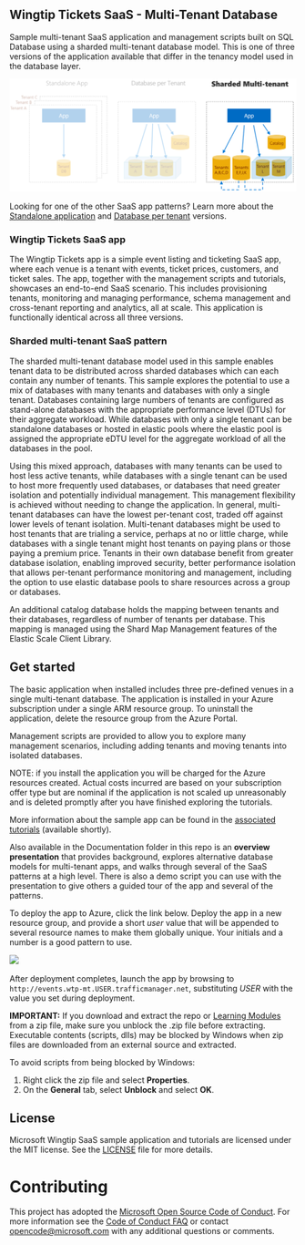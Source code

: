 ## Wingtip Tickets SaaS - Multi-Tenant Database
Sample multi-tenant SaaS application and management scripts built on SQL Database using a sharded multi-tenant database model. This is one of three versions of the application available that differ in the tenancy model used in the database layer. 

![Versions of Wingtip Tickets SaaS apps](./Documentation/AppVersions.PNG)

Looking for one of the other SaaS app patterns? Learn more about the [Standalone application](https://github.com/Microsoft/WingtipTicketsSaaS-StandaloneApp) and [Database per tenant](https://github.com/Microsoft/WingtipTicketsSaaS-DbPerTenant) versions.

### Wingtip Tickets SaaS app

The Wingtip Tickets app is a simple event listing and ticketing SaaS app, where each venue is a tenant with events, ticket prices, customers, and ticket sales. The app, together with the management scripts and tutorials, showcases an end-to-end SaaS scenario. This includes provisioning tenants, monitoring and managing performance, schema management and cross-tenant reporting and analytics, all at scale. This application is functionally identical across all three versions.

### Sharded multi-tenant SaaS pattern

The sharded multi-tenant database model used in this sample enables tenant data to be distributed across sharded databases which can each contain any number of tenants. This sample explores the potential to use a mix of databases with many tenants and databases with only a single tenant. Databases containing large numbers of tenants are configured as stand-alone databases with the appropriate performance level (DTUs) for their aggregate workload. While databases with only a single tenant can be standalone databases or hosted in elastic pools where the elastic pool is assigned the appropriate eDTU level for the aggregate workload of all the databases in the pool.

Using this mixed approach, databases with many tenants can be used to host less active tenants, while databases with a single tenant can be used to host more frequently used databases, or databases that need greater isolation and potentially individual management.  This management flexibility is achieved without needing to change the application.  In general, multi-tenant databases can have the lowest per-tenant cost, traded off against lower levels of tenant isolation.  Multi-tenant databases might be used to host tenants that are trialing a service, perhaps at no or little charge, while databases with a single tenant might host tenants on paying plans or those paying a premium price.  Tenants in their own database benefit from greater database isolation, enabling improved security, better performance isolation that allows per-tenant performance monitoring and management, including the option to use elastic database pools to share resources across a group or databases.    

An additional catalog database holds the mapping between tenants and their databases, regardless of number of tenants per database.  This mapping is managed using the Shard Map Management features of the Elastic Scale Client Library.

## Get started

The basic application when installed includes three pre-defined venues in a single multi-tenant database.  The application is installed in your Azure subscription under a single ARM resource group.  To uninstall the application, delete the resource group from the Azure Portal.

Management scripts are provided to allow you to explore many management scenarios, including adding tenants and moving tenants into isolated databases.

NOTE: if you install the application you will be charged for the Azure resources created.  Actual costs incurred are based on your subscription offer type but are nominal if the application is not scaled up unreasonably and is deleted promptly after you have finished exploring the tutorials.

More information about the sample app can be found in the [associated tutorials](https://docs.microsoft.com/en-us/azure/sql-database/saas-multitenantdb-get-started-deploy) (available shortly).

Also available in the Documentation folder in this repo is an **overview presentation** that provides background, explores alternative database models for multi-tenant apps, and walks through several of the SaaS patterns at a high level. There is also a demo script you can use with the presentation to give others a guided tour of the app and several of the patterns.

To deploy the app to Azure, click the link below.  Deploy the app in a new resource group, and provide a short *user* value that will be appended to several resource names to make them globally unique.  Your initials and a number is a good pattern to use.


<a href="https://aka.ms/deploywingtipmt" target="_blank">
    <img src="http://azuredeploy.net/deploybutton.png"/>
</a>


After deployment completes, launch the app by browsing to ```http://events.wtp-mt.USER.trafficmanager.net```, substituting *USER* with the value you set during deployment.

**IMPORTANT:** If you download and extract the repo or [Learning Modules](https://github.com/Microsoft/WingtipSaaS-MT/tree/master/Learning%20Modules) from a zip file, make sure you unblock the .zip file before extracting. Executable contents (scripts, dlls) may be blocked by Windows when zip files are downloaded from an external source and extracted.

To avoid scripts from being blocked by Windows:

1. Right click the zip file and select **Properties**.
1. On the **General** tab, select **Unblock** and select **OK**.


## License
Microsoft Wingtip SaaS sample application and tutorials are licensed under the MIT license. See the [LICENSE](https://github.com/Microsoft/WingtipSaaS-MT/blob/master/license) file for more details.

# Contributing

This project has adopted the [Microsoft Open Source Code of Conduct](https://opensource.microsoft.com/codeofconduct/). For more information see the [Code of Conduct FAQ](https://opensource.microsoft.com/codeofconduct/faq/) or contact [opencode@microsoft.com](mailto:opencode@microsoft.com) with any additional questions or comments.
